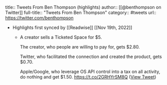 title:: Tweets From Ben Thompson (highlights)
author:: [[@benthompson on Twitter]]
full-title:: "Tweets From Ben Thompson"
category:: #tweets
url:: https://twitter.com/benthompson

- Highlights first synced by [[Readwise]] [[Nov 19th, 2022]]
	- A creator sells a Ticketed Space for $5. 
	  
	  The creator, who people are willing to pay for, gets $2.80. 
	  
	  Twitter, who facilitated the connection and created the product, gets $0.70.
	  
	  Apple/Google, who leverage OS API control into a tax on all activity, do nothing and get $1.50. https://t.co/2GRHYrSM8Q ([View Tweet](https://twitter.com/benthompson/status/1395766118304780292))